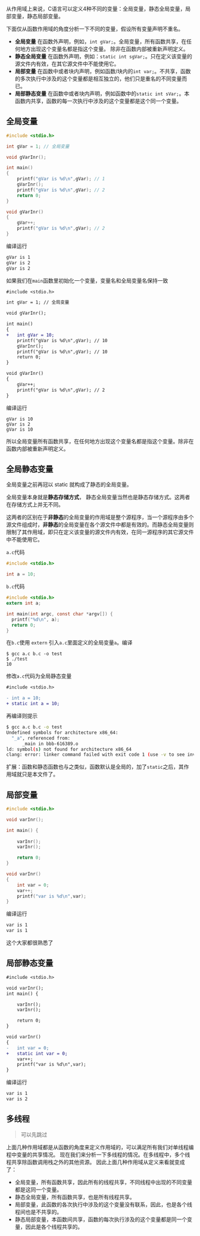 从作用域上来说，C语言可以定义4种不同的变量：全局变量，静态全局变量，局部变量，静态局部变量。 

下面仅从函数作用域的角度分析一下不同的变量，假设所有变量声明不重名。 

- **全局变量**
    在函数外声明，例如，`int gVar;`。全局变量，所有函数共享，在任何地方出现这个变量名都是指这个变量。 除非在函数内部被重新声明定义。
- **静态全局变量**
    在函数外声明，例如：`static int sgVar;`。只在定义该变量的源文件内有效，在其它源文件中不能使用它。
- **局部变量**
    在函数中或者块内声明，例如函数/块内的`int var;`。不共享，函数的多次执行中涉及的这个变量都是相互独立的，他们只是重名的不同变量而已。 
- **局部静态变量**
    在函数中或者块内声明，例如函数中的`static int sVar;`。本函数内共享，函数的每一次执行中涉及的这个变量都是这个同一个变量。

## 全局变量
```c
#include <stdio.h>

int gVar = 1; // 全局变量

void gVarInr();

int main()
{
    printf("gVar is %d\n",gVar); // 1
    gVarInr();
    printf("gVar is %d\n",gVar); // 2
    return 0;
}

void gVarInr()
{
    gVar++;
    printf("gVar is %d\n",gVar); // 2
}
```
编译运行
```bash
gVar is 1
gVar is 2
gVar is 2
```
如果我们在`main`函数里初始化一个变量，变量名和全局变量名保持一致
```diff
#include <stdio.h>

int gVar = 1; // 全局变量

void gVarInr();

int main()
{
+   int gVar = 10;
    printf("gVar is %d\n",gVar); // 10
    gVarInr();
    printf("gVar is %d\n",gVar); // 10
    return 0;
}

void gVarInr()
{
    gVar++;
    printf("gVar is %d\n",gVar); // 2
}
```  
编译运行
```
gVar is 10
gVar is 2
gVar is 10
```  
所以全局变量所有函数共享，在任何地方出现这个变量名都是指这个变量。除非在函数内部被重新声明定义。

## 全局静态变量
全局变量之前再冠以 static 就构成了静态的全局变量。

全局变量本身就是**静态存储方式**， 静态全局变量当然也是静态存储方式。这两者在存储方式上并无不同。

这两者的区别在于**非静态**的全局变量的作用域是整个源程序，当一个源程序由多个源文件组成时，**非静态**的全局变量在各个源文件中都是有效的。而静态全局变量则限制了其作用域，即只在定义该变量的源文件内有效，在同一源程序的其它源文件中不能使用它。

`a.c`代码
```c
#include <stdio.h>

int a = 10;
```  
`b.c`代码
```c
#include <stdio.h>
extern int a;

int main(int argc, const char *argv[]) {
  printf("%d\n", a);
  return 0;
}
```

在`b.c`使用 `extern` 引入`a.c`里面定义的全局变量`a`。编译
```
$ gcc a.c b.c -o test
$ ./test
10
```  
修改`a.c`代码为全局静态变量
```diff
#include <stdio.h>

- int a = 10;
+ static int a = 10;
```
再编译则提示
```bash
$ gcc a.c b.c -o test
Undefined symbols for architecture x86_64:
  "_a", referenced from:
      _main in bbb-616389.o
ld: symbol(s) not found for architecture x86_64
clang: error: linker command failed with exit code 1 (use -v to see invocation)
```  

扩展：函数和静态函数也与之类似，函数默认是全局的，加了`static`之后，其作用域就只是本文件了。

## 局部变量
```c
#include <stdio.h>

void varInr();

int main() {
    
    varInr();
    varInr();

    return 0;
}

void varInr()
{
    int var = 0;
    var++;
    printf("var is %d\n",var);
}
```  
编译运行
```bash
var is 1
var is 1
```  
这个大家都很熟悉了

## 局部静态变量
```diff
#include <stdio.h>

void varInr();
int main() {

    varInr();
    varInr();

    return 0;
}

void varInr()
{
-   int var = 0;
+   static int var = 0;
    var++;
    printf("var is %d\n",var);
}
```  
编译运行
```bash
var is 1
var is 2
```  

## 多线程
> 可以先跳过

上面几种作用域都是从函数的角度来定义作用域的，可以满足所有我们对单线程编程中变量的共享情况。
现在我们来分析一下多线程的情况。在多线程中，多个线程共享除函数调用栈之外的其他资源。 因此上面几种作用域从定义来看就变成了：
- 全局变量，所有函数共享，因此所有的线程共享，不同线程中出现的不同变量都是这同一个变量。
- 静态全局变量，所有函数共享，也是所有线程共享。 
- 局部变量，此函数的各次执行中涉及的这个变量没有联系，因此，也是各个线程间也是不共享的。 
- 静态局部变量，本函数间共享，函数的每次执行涉及的这个变量都是同一个变量，因此是各个线程共享的。